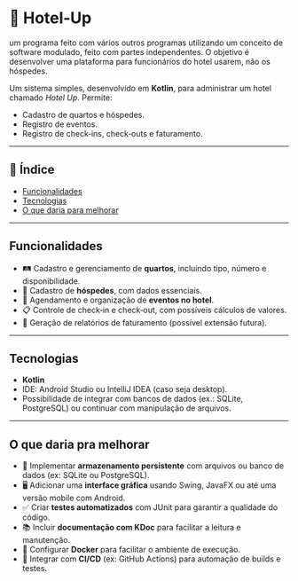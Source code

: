 # 🏨 Hotel‑Up

um programa feito com vários outros programas utilizando um conceito de software modulado, feito com partes independentes. O objetivo é desenvolver uma plataforma para funcionários do hotel usarem, não os hóspedes.

Um sistema simples, desenvolvido em **Kotlin**, para administrar um hotel chamado *Hotel Up*. Permite:
- Cadastro de quartos e hóspedes.
- Registro de eventos.
- Registro de check‑ins, check‑outs e faturamento.

---

## 🧭 Índice

- [Funcionalidades](#funcionalidades)  
- [Tecnologias](#tecnologias)    
- [O que daria para melhorar](#o-que-daria-para-melhorar)

---

## Funcionalidades

- 🛤 Cadastro e gerenciamento de **quartos**, incluindo tipo, número e disponibilidade.  
- 👥 Cadastro de **hóspedes**, com dados essenciais.  
- 📅 Agendamento e organização de **eventos no hotel**.  
- 📋 Controle de check‑in e check‑out, com possíveis cálculos de valores.  
- 💼 Geração de relatórios de faturamento (possível extensão futura).

---

## Tecnologias

- **Kotlin**  
- IDE: Android Studio ou IntelliJ IDEA (caso seja desktop).  
- Possibilidade de integrar com bancos de dados (ex.: SQLite, PostgreSQL) ou continuar com manipulação de arquivos.

---

## O que daria pra melhorar

- 💾 Implementar **armazenamento persistente** com arquivos ou banco de dados (ex: SQLite ou PostgreSQL).
- 🖥 Adicionar uma **interface gráfica** usando Swing, JavaFX ou até uma versão mobile com Android.
- ✅ Criar **testes automatizados** com JUnit para garantir a qualidade do código.
- 📚 Incluir **documentação com KDoc** para facilitar a leitura e manutenção.
- 🐳 Configurar **Docker** para facilitar o ambiente de execução.
- 🔁 Integrar com **CI/CD** (ex: GitHub Actions) para automação de builds e testes.

